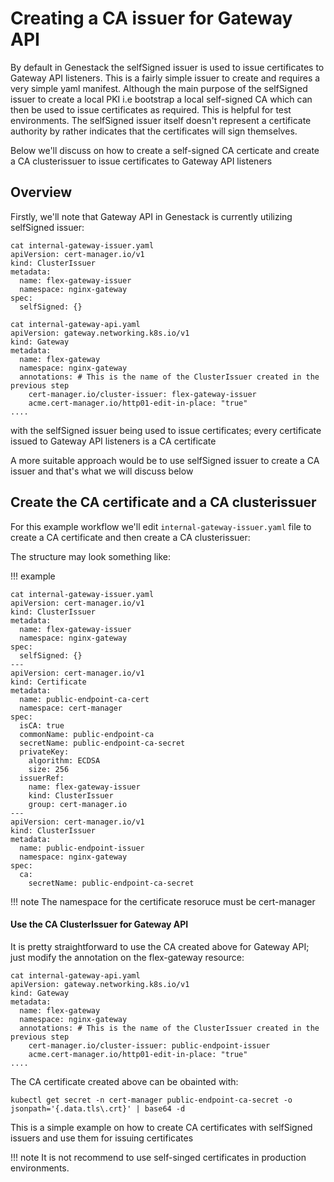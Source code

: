 # Creating a CA issuer for Gateway API

By default in Genestack the selfSigned issuer is used to issue certificates to Gateway API listeners. This is a fairly simple issuer to create and requires a very simple yaml manifest. Although the main purpose of the selfSigned issuer to create a local PKI i.e bootstrap a local self-signed CA which can then be used to issue certificates as required. This is helpful for test environments. The selfSigned issuer itself doesn't represent a certificate authority by rather indicates that the certificates will sign themselves.

Below we'll discuss on how to create a self-signed CA certicate and create a CA clusterissuer to issue certificates to Gateway API listeners

## Overview

Firstly, we'll note that Gateway API in Genestack is currently utilizing selfSigned issuer:

``` shell
cat internal-gateway-issuer.yaml
apiVersion: cert-manager.io/v1
kind: ClusterIssuer
metadata:
  name: flex-gateway-issuer
  namespace: nginx-gateway
spec:
  selfSigned: {}

cat internal-gateway-api.yaml
apiVersion: gateway.networking.k8s.io/v1
kind: Gateway
metadata:
  name: flex-gateway
  namespace: nginx-gateway
  annotations: # This is the name of the ClusterIssuer created in the previous step
    cert-manager.io/cluster-issuer: flex-gateway-issuer
    acme.cert-manager.io/http01-edit-in-place: "true"
....
```

with the selfSigned issuer being used to issue certificates; every certificate issued to Gateway API listeners is a CA certificate

A more suitable approach would be to use selfSigned issuer to create a CA issuer and that's what we will discuss below

## Create the CA certificate and a CA clusterissuer

For this example workflow we'll edit `internal-gateway-issuer.yaml` file to create a CA certificate and then create a CA clusterissuer:

The structure may look something like:

!!! example
```
cat internal-gateway-issuer.yaml
apiVersion: cert-manager.io/v1
kind: ClusterIssuer
metadata:
  name: flex-gateway-issuer
  namespace: nginx-gateway
spec:
  selfSigned: {}
---
apiVersion: cert-manager.io/v1
kind: Certificate
metadata:
  name: public-endpoint-ca-cert
  namespace: cert-manager
spec:
  isCA: true
  commonName: public-endpoint-ca
  secretName: public-endpoint-ca-secret
  privateKey:
    algorithm: ECDSA
    size: 256
  issuerRef:
    name: flex-gateway-issuer
    kind: ClusterIssuer
    group: cert-manager.io
---
apiVersion: cert-manager.io/v1
kind: ClusterIssuer
metadata:
  name: public-endpoint-issuer
  namespace: nginx-gateway
spec:
  ca:
    secretName: public-endpoint-ca-secret
```

!!! note
    The namespace for the certificate resoruce must be cert-manager

#### Use the CA ClusterIssuer for Gateway API

It is pretty straightforward to use the CA created above for Gateway API; just modify the annotation on the flex-gateway resource:

``` shell
cat internal-gateway-api.yaml
apiVersion: gateway.networking.k8s.io/v1
kind: Gateway
metadata:
  name: flex-gateway
  namespace: nginx-gateway
  annotations: # This is the name of the ClusterIssuer created in the previous step
    cert-manager.io/cluster-issuer: public-endpoint-issuer
    acme.cert-manager.io/http01-edit-in-place: "true"
....
```

The CA certificate created above can be obainted with:

``` shell
kubectl get secret -n cert-manager public-endpoint-ca-secret -o jsonpath='{.data.tls\.crt}' | base64 -d
```

This is a simple example on how to create CA certificates with selfSigned issuers and use them for issuing certificates

!!! note
    It is not recommend to use self-singed certificates in production environments.
